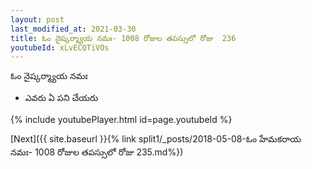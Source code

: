 ```yaml
---
layout: post
last_modified_at: 2021-03-30
title: ఓం నైష్కర్మ్యాయ నమః- 1008 రోజుల తపస్సులో రోజు  236
youtubeId: xLvECQTiVOs
---
```

 
 
 ఓం నైష్కర్మ్యాయ నమః  
 
 -  ఎవరు ఏ పని చేయరు 
 
  
 
  
 
 
 
 
 
 


{% include youtubePlayer.html id=page.youtubeId %}
 
[Next]({{ site.baseurl }}{% link  split1/_posts/2018-05-08-ఓం హేమకరాయ నమః- 1008 రోజుల తపస్సులో రోజు  235.md%})
 

